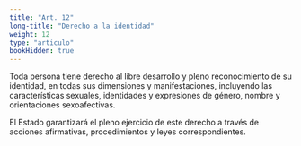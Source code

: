 ```yaml
---
title: "Art. 12"
long-title: "Derecho a la identidad"
weight: 12
type: "articulo"
bookHidden: true
---
```

 
Toda persona tiene derecho al libre desarrollo y pleno reconocimiento de su identidad, en todas sus dimensiones y manifestaciones, incluyendo las características sexuales, identidades y expresiones de género, nombre y orientaciones sexoafectivas.
 
El Estado garantizará el pleno ejercicio de este derecho a través de acciones afirmativas, procedimientos y leyes correspondientes. 
